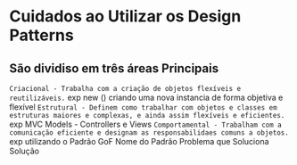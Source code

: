 # Cuidados ao Utilizar os Design Patterns

## São dividiso em três áreas Principais

`Criacional - Trabalha com a criação de objetos flexíveis e reutilizáveis.` exp new () criando uma nova instancia de forma objetiva e flexível
`Estrutural - Definem como trabalhar com objetos e classes em estruturas maiores e complexas, e ainda assim flexíveis e eficientes.` exp MVC
Models - Controllers e Views
`Comportamental - Trabalham com a comunicação eficiente e designam as responsabilidaes comuns a objetos.` exp utilizando o Padrão GoF
Nome do Padrão
Problema que Soluciona
Solução
